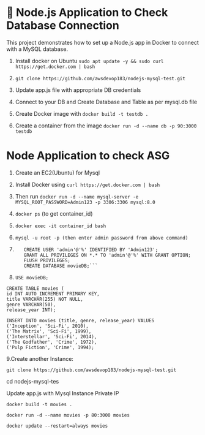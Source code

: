 # 🚀 Node.js Application to Check Database Connection

This project demonstrates how to set up a Node.js app in Docker to connect with a MySQL database.

1. Install docker on Ubuntu
```sudo apt update -y && sudo curl https://get.docker.com | bash```
2. `git clone https://github.com/awsdevop183/nodejs-mysql-test.git`

3. Update app.js file with appropriate DB credentials

4. Connect to your DB and Create Database and Table as per mysql.db file

5. Create Docker image with `docker build -t testdb .`

6. Create a container from the image `docker run -d --name db -p 90:3000 testdb`




# Node Application to check ASG

1. Create an EC2(Ubuntu) for Mysql
2. Install Docker using `curl https://get.docker.com | bash`
3. Then run `docker run -d --name mysql-server -e MYSQL_ROOT_PASSWORD=Admin123 -p 3306:3306 mysql:8.0`
4. `docker ps` (to get container_id)
5. `docker exec -it container_id bash`
6. `mysql -u root -p (then enter admin password from above command)`

7. ```
      CREATE USER 'admin'@'%' IDENTIFIED BY 'Admin123';
      GRANT ALL PRIVILEGES ON *.* TO 'admin'@'%' WITH GRANT OPTION;
      FLUSH PRIVILEGES;
      CREATE DATABASE movieDB;```

8. `USE movieDB;`
```
CREATE TABLE movies (
id INT AUTO_INCREMENT PRIMARY KEY,
title VARCHAR(255) NOT NULL,
genre VARCHAR(50),
release_year INT);

INSERT INTO movies (title, genre, release_year) VALUES
('Inception', 'Sci-Fi', 2010),
('The Matrix', 'Sci-Fi', 1999),
('Interstellar', 'Sci-Fi', 2014),
('The Godfather', 'Crime', 1972),
('Pulp Fiction', 'Crime', 1994);
```

9.Create another Instance:



`git clone https://github.com/awsdevop183/nodejs-mysql-test.git`

cd nodejs-mysql-tes

Update app.js with Mysql Instance Private IP

`docker build -t movies .`

`docker run -d --name movies -p 80:3000 movies`

`docker update --restart=always movies`

